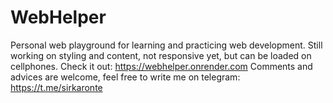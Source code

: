 # WebHelper
Personal web playground for learning and practicing web development.
Still working on styling and content, not responsive yet, but can be loaded on cellphones.
Check it out: https://webhelper.onrender.com
Comments and advices are welcome, feel free to write me on telegram: https://t.me/sirkaronte
